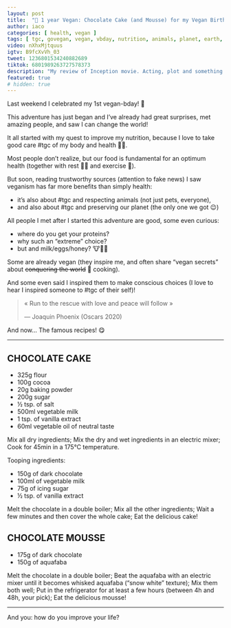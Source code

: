 ```yaml
---
layout: post
title:  "🌱 1 year Vegan: Chocolate Cake (and Mousse) for my Vegan Birthday"
author: iaco
categories: [ health, vegan ]
tags: [ tgc, govegan, vegan, vbday, nutrition, animals, planet, earth, recipes, cake, mousse ]
video: nXhxMjtquus
igtv: B9fcXvVh_03
tweet: 1236801534240882689
tiktok: 6801989263727578373
description: "My review of Inception movie. Acting, plot and something else in this short description."
featured: true
# hidden: true
---
```


Last weekend I celebrated my 1st vegan-bday! 🥳

This adventure has just began and I’ve already had great surprises, met amazing people, and saw I can change the world!

It all started with my quest to improve my nutrition, because I love to take good care #tgc of my body and health 🧖‍♂️.

Most people don’t realize, but our food is fundamental for an optimum health (together with rest 🧘‍♂️ and exercise 💪).

But soon, reading trustworthy sources (attention to fake news) I saw veganism has far more benefits than simply health:
- it’s also about #tgc and respecting animals (not just pets, everyone),
- and also about #tgc and preserving our planet (the only one we got 😉)

All people I met after I started this adventure are good, some even curious:
- where do you get your proteins?
- why such an “extreme” choice?
- but and milk/eggs/honey? 🐮🐔🐝

Some are already vegan (they inspire me, and often share “vegan secrets” about ~~conquering the world~~ 🤫 cooking).

And some even said I inspired them to make conscious choices (I love to hear I inspired someone to #tgc of their self)!

> « Run to the rescue with love and peace will follow »
>
> — Joaquin Phoenix (Oscars 2020)

And now… The famous recipes! 😋

___

## CHOCOLATE CAKE

- 325g flour
- 100g cocoa
- 20g baking powder
- 200g sugar
- ½ tsp. of salt
- 500ml vegetable milk
- 1 tsp. of vanilla extract
- 60ml vegetable oil of neutral taste

Mix all dry ingredients; Mix the dry and wet ingredients in an electric mixer; Cook for 45min in a 175°C temperature.

Tooping ingredients:
- 150g of dark chocolate
- 100ml of vegetable milk
- 75g of icing sugar
- ½ tsp. of vanilla extract

Melt the chocolate in a double boiler; Mix all the other ingredients; Wait a few minutes and then cover the whole cake; Eat the delicious cake!

## CHOCOLATE MOUSSE

- 175g of dark chocolate
- 150g of aquafaba

Melt the chocolate in a double boiler; Beat the aquafaba with an electric mixer until it becomes whisked aquafaba (“snow white” texture); Mix them both well; Put in the refrigerator for at least a few hours (between 4h and 48h, your pick); Eat the delicious mousse!

___

And you: how do you improve your life?
